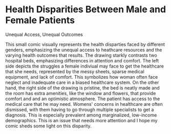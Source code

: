 # Health Disparities Between Male and Female Patients

Unequal Access, Unequal Outcomes

<endl>

This small comic visually represents the health disparties faced by different genders, emphasizing the unequal access to heathcare resources and the varying health outcomes that results.
The drawing starkly contrasts two hospital beds, emphasizing differences in attention and comfort. 
The left side depicts the struggles a female indiviual may face to get the healthcare that she needs, represented by the messy sheets, sparse medical equipment, and lack of comfort.
This symbolizes how woman often face neglect and inadequate care in a biased healthcare system. On the other hand, the right side of the drawing is pristine, the bed is neatly made and 
the room has extra amenities, like the window and flowers, that provide comfort and and an optimistic atmosphere.
The patient has access to the medical care that he may need. Womens' concerns in healthcare are often dismissed, with them having to go through multiple specialists to get a diagnosis. 
This is especially prevalent among marginalized, low-income demographics.
This is an issue that needs more attention and I hope my comic sheds some light on this disparity.
